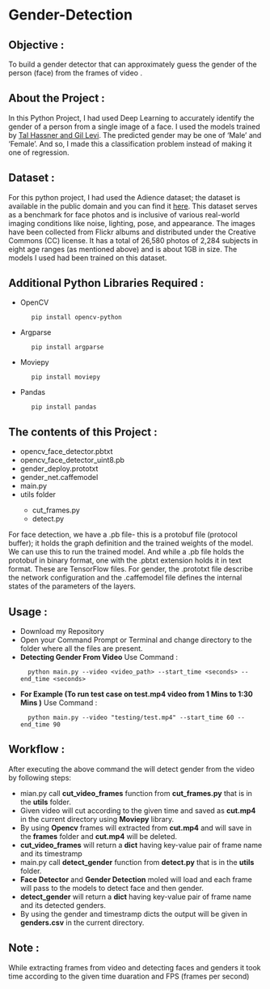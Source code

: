 # Gender-Detection   


<h2>Objective :</h2>
<p>To build a gender detector that can approximately guess the gender of the person (face) from the frames of video .</p>

<h2>About the Project :</h2>
<p>In this Python Project, I had used Deep Learning to accurately identify the gender of a person from a single image of a face. I used the models trained by <a href="https://talhassner.github.io/home/projects/Adience/Adience-data.html">Tal Hassner and Gil Levi</a>. The predicted gender may be one of ‘Male’ and ‘Female’. And so, I made this a classification problem instead of making it one of regression.</p>

<h2>Dataset :</h2>
<p>For this python project, I had used the Adience dataset; the dataset is available in the public domain and you can find it <a href="https://www.kaggle.com/ttungl/adience-benchmark-gender-and-age-classification">here</a>. This dataset serves as a benchmark for face photos and is inclusive of various real-world imaging conditions like noise, lighting, pose, and appearance. The images have been collected from Flickr albums and distributed under the Creative Commons (CC) license. It has a total of 26,580 photos of 2,284 subjects in eight age ranges (as mentioned above) and is about 1GB in size. The models I used had been trained on this dataset.</p>

<h2>Additional Python Libraries Required :</h2>
<ul>
  <li>OpenCV</li>
  
       pip install opencv-python
</ul>
<ul>
 <li>Argparse</li>
  
       pip install argparse
</ul>
<ul>
 <li>Moviepy</li>
  
       pip install moviepy
</ul>
<ul>
 <li>Pandas</li>
  
       pip install pandas
</ul>

<h2>The contents of this Project :</h2>
<ul>
  <li>opencv_face_detector.pbtxt</li>
  <li>opencv_face_detector_uint8.pb</li>
  <li>gender_deploy.prototxt</li>
  <li>gender_net.caffemodel</li>
  <li>main.py</li>
  <li>utils folder</li>
  <ul>
    <li>cut_frames.py</li>
    <li>detect.py</li>
  </ul>
 </ul>
 <p>For face detection, we have a .pb file- this is a protobuf file (protocol buffer); it holds the graph definition and the trained weights of the model. We can use this to run the trained model. And while a .pb file holds the protobuf in binary format, one with the .pbtxt extension holds it in text format. These are TensorFlow files. For gender, the .prototxt file describe the network configuration and the .caffemodel file defines the internal states of the parameters of the layers.</p>
 
 <h2>Usage :</h2>
 <ul>
  <li>Download my Repository</li>
  <li>Open your Command Prompt or Terminal and change directory to the folder where all the files are present.</li>
  <li><b>Detecting Gender From Video</b> Use Command :</li>
  
      python main.py --video <video_path> --start_time <seconds> --end_time <seconds>
  <li><b>For Example (To run test case on test.mp4 video from 1 Mins to 1:30 Mins )</b> Use Command :</li>
  
      python main.py --video "testing/test.mp4" --start_time 60 --end_time 90
 </ul>
  
 <h2>Workflow :</h2>
 <p>After executing the above command the will detect gender from the video by following steps:</p>
 <ul>
  <li>mian.py call <b>cut_video_frames</b> function from <b>cut_frames.py</b> that is in the <b>utils</b> folder.</li>
  <li>Given video will cut according to the given time and saved as <b>cut.mp4</b> in the current directory using <b>Moviepy</b> library.</li>
  <li>By using <b>Opencv</b> frames will extracted from <b>cut.mp4</b> and will save in the <b>frames</b> folder and <b>cut.mp4</b> will be deleted.</li>
  <li><b>cut_video_frames</b> will return a <b>dict</b> having key-value pair of frame name and its timestramp</li>
  <li>main.py call <b>detect_gender</b> function from <b>detect.py</b> that is in the <b>utils</b> folder.</li>
  <li><b>Face Detector</b> and <b>Gender Detection</b> moled will load and each frame will pass to the models to detect face and then gender.</li>
  <li><b>detect_gender</b> will return a <b>dict</b> having key-value pair of frame name and its detected genders.</li>
  <li>By using the gender and timestramp dicts the output will be given in <b>genders.csv</b> in the current directory.</li>
 </ul>
  
 <h2>Note :</h2>
 <p>While extracting frames from video and detecting faces and genders it took time according to the given time duaration and FPS (frames per second)</p>
